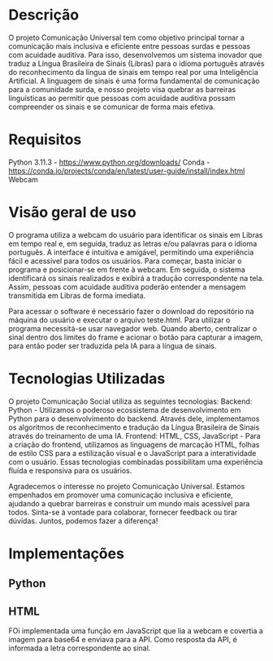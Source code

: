 # Descrição
O projeto Comunicação Universal tem como objetivo principal tornar a comunicação mais inclusiva e eficiente entre pessoas surdas e pessoas com acuidade auditiva. Para isso, desenvolvemos um sistema inovador que traduz a Língua Brasileira de Sinais (Libras) para o idioma português através do reconhecimento da língua de sinais em tempo real por uma Inteligência Artificial.
A linguagem de sinais é uma forma fundamental de comunicação para a comunidade surda, e nosso projeto visa quebrar as barreiras linguísticas ao permitir que pessoas com acuidade auditiva possam compreender os sinais e se comunicar de forma mais efetiva.


# Requisitos 
Python 3.11.3 - https://www.python.org/downloads/
Conda - https://conda.io/projects/conda/en/latest/user-guide/install/index.html
Webcam


# Visão geral de uso
O programa utiliza a webcam do usuário para identificar os sinais em Libras em tempo real e, em seguida, traduz as letras e/ou palavras para o idioma português. A interface é intuitiva e amigável, permitindo uma experiência fácil e acessível para todos os usuários.
Para começar, basta iniciar o programa e posicionar-se em frente à webcam. Em seguida, o sistema identificará os sinais realizados e exibirá a tradução correspondente na tela. Assim, pessoas com acuidade auditiva poderão entender a mensagem transmitida em Libras de forma imediata.

Para acessar o software é necessário fazer o download do repositório na máquina do usuário e executar o arquivo teste.html. Para utilizar o programa necessitá-se usar navegador web. Quando aberto, centralizar o sinal dentro dos limites do frame e acionar o botão para capturar a imagem, para então poder ser traduzida pela IA para a língua de sinais. 


# Tecnologias Utilizadas       
O projeto Comunicação Social utiliza as seguintes tecnologias:
Backend: Python - Utilizamos o poderoso ecossistema de desenvolvimento em Python para o desenvolvimento do backend. Através dele, implementamos os algoritmos de reconhecimento e tradução da Língua Brasileira de Sinais através do treinamento de uma IA.
Frontend: HTML, CSS, JavaScript - Para a criação do frontend, utilizamos as linguagens de marcação HTML, folhas de estilo CSS para a estilização visual e o JavaScript para a interatividade com o usuário. Essas tecnologias combinadas possibilitam uma experiência fluída e responsiva para os usuários.


Agradecemos o interesse no projeto Comunicação Universal. Estamos empenhados em promover uma comunicação inclusiva e eficiente, ajudando a quebrar barreiras e construir um mundo mais acessível para todos. Sinta-se à vontade para colaborar, fornecer feedback ou tirar dúvidas. Juntos, podemos fazer a diferença!

# Implementações
## Python

## HTML
FOi implementada uma função em JavaScript que lia a webcam e covertia a imagem para base64 e enviava para a API. Como resposta da API, é informada a letra correspondente ao sinal.
